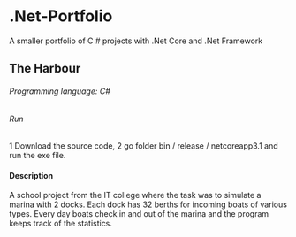 # .Net-Portfolio
A smaller portfolio of C # projects with .Net Core and .Net Framework

## The Harbour
###### Programming language: C#
###### Run
1 Download the source code, 2 go folder bin / release / netcoreapp3.1 and run the exe file.
#### Description
A school project from the IT college where the task was to simulate a marina with 2 docks. Each dock has 32 berths for incoming boats of various types. Every day boats check in and out of the marina and the program keeps track of the statistics.
